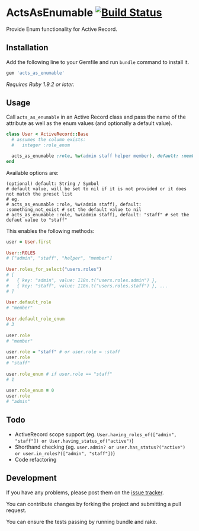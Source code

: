 # ActsAsEnumable [![Build Status](https://secure.travis-ci.org/peterwongpp/acts_as_enumable.png)](http://travis-ci.org/peterwongpp/acts_as_enumable)

Provide Enum functionality for Active Record.

## Installation

Add the following line to your Gemfile and run `bundle` command to install it.

``` ruby
gem 'acts_as_enumable'
```

*Requires Ruby 1.9.2 or later.*

## Usage

Call `acts_as_enumable` in an Active Record class and pass the name of the attribute as well as the enum values (and optionally a default value).

``` ruby
class User < ActiveRecord::Base
  # assumes the column exists:
  #   integer :role_enum

  acts_as_enumable :role, %w(admin staff helper member), default: :member
end
```

Available options are:

``` text
(optional) default: String / Symbol
# default value, will be set to nil if it is not provided or it does not match the preset list
# eg.
# acts_as_enumable :role, %w(admin staff), default: :something_not_exist # set the default value to nil
# acts_as_enumable :role, %w(admin staff), default: "staff" # set the defaut value to "staff"
```

This enables the following methods:

``` ruby
user = User.first
    
User::ROLES
# ["admin", "staff", "helper", "member"]
    
User.roles_for_select("users.roles")
# [
#   { key: "admin", value: I18n.t("users.roles.admin") },
#   { key: "staff", value: I18n.t("users.roles.staff") }, ...
# ]
    
User.default_role
# "member"
    
User.default_role_enum
# 3
    
user.role
# "member"
    
user.role = "staff" # or user.role = :staff
user.role
# "staff"
    
user.role_enum # if user.role == "staff"
# 1
    
user.role_enum = 0
user.role
# "admin"
```

## Todo

* ActiveRecord scope support
  (eg. `User.having_roles_of(["admin", "staff"]) or User.having_status_of("active")`)
* Shorthand checking
  (eg. `user.admin? or user.has_status?("active") or user.in_roles?(["admin", "staff"])`)
* Code refactoring

## Development

If you have any problems, please post them on the [issue tracker](https://github.com/peterwongpp/acts_as_enumable/issues).

You can contribute changes by forking the project and submitting a pull request.

You can ensure the tests passing by running bundle and rake.
